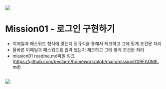 
<img src="https://capsule-render.vercel.app/api?type=waving&color=BDBDC8&height=150&section=header" />

# Mission01 - 로그인 구현하기 

* 이메일과 패스워드 형식에 맞는지 정규식을 통해서 체크하고 그에 맞게 조건문 처리
* 올바른 이메일과 패스워드를 입력 했는지 체크하고 그에 맞게 조건문 처리
* mission01 readme.md파일 링크(https://github.com/bedlam1/homework/blob/main/mission01/README.md)
<br><br>


<img src="https://capsule-render.vercel.app/api?type=waving&color=BDBDC8&height=150&section=footer" />
